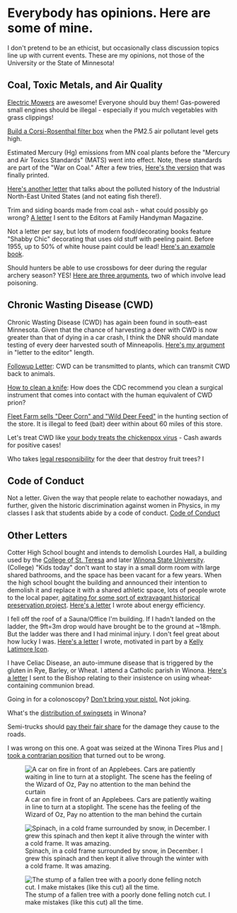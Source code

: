 # Everybody has opinions.  Here are some of mine.

I don't pretend to be an ethicist, but occasionally class discussion topics line up with current events.  These are my opinions, not those of the University or the State of Minnesota!

## Coal, Toxic Metals, and Air Quality
[Electric Mowers](lawn_mowers.md) are awesome! Everyone should buy them! Gas-powered small engines should be illegal - especially if you mulch vegetables with grass clippings!

[Build a Corsi-Rosenthal filter box](strib_PM2.5.md) when the PM2.5 air pollutant level gets high. 

Estimated Mercury (Hg) emissions from MN coal plants before the "Mercury and Air Toxics Standards" (MATS) went into effect.  Note, these standards are part of the "War on Coal."  After a few tries, [Here's the version](Henry_trout.md) that was finally printed.

[Here's another letter](mats_standards.md) that talks about the polluted history of the Industrial North-East United States (and not eating fish there!).

Trim and siding boards made from coal ash - what could possibly go wrong?  [A letter](coal_ash_trim.md) I sent to the Editors at Family Handyman Magazine.

Not a letter per say, but lots of modern food/decorating books feature "Shabby Chic" decorating that uses old stuff with peeling paint. Before 1955, up to 50% of white house paint could be lead!  [Here's an example book](lead_paint_cooking.md).

Should hunters be able to use crossbows for deer during the regular archery season?  YES! [Here are three arguments](./crossbow-feb2018/crossbow_editorial.md), two of which involve lead poisoning.

## Chronic Wasting Disease (CWD)

Chronic Wasting Disease (CWD) has again been found in south-east Minnesota.  Given that the chance of harvesting a deer with CWD is now greater than that of dying in a car crash, I think the DNR should mandate testing of every deer harvested south of Minneapolis.  [Here's my argument](cwd_kids.md) in "letter to the editor" length.

[Followup Letter](cwd_plants.md): CWD can be transmitted to plants, which can transmit CWD back to animals.  

[How to clean a knife](cwd_knives.md): How does the CDC recommend you clean a surgical instrument that comes into contact with the human equivalent of CWD prion?

[Fleet Farm sells "Deer Corn" and "Wild Deer Feed"](fleet_farm_deer_corn.md) in the hunting section of the store.  It is illegal to feed (bait) deer within about 60 miles of this store.

Let's treat CWD like [your body treats the chickenpox virus](CWD_chickenpox.md) - Cash awards for positive cases!

Who takes [legal responsibility](deer_legal.md) for the deer that destroy fruit trees?  I

## Code of Conduct
Not a letter. Given the way that people relate to eachother nowadays, and further, given the historic discrimination against women in Physics, in my classes I ask that students abide by a code of conduct. [Code of Conduct](code_of_conduct.md)

## Other Letters

Cotter High School bought and intends to demolish Lourdes Hall, a building used by the [College of St. Teresa](https://en.wikipedia.org/wiki/College_of_Saint_Teresa) and later [Winona State University](https://winonan.org/14036/news/end-of-an-era-and-hope-for-the-future-alumni-visit-lourdes-hall-for-a-final-goodbye/). (College) "Kids today" don't want to stay in a small dorm room with large shared bathrooms, and the space has been vacant for a few years.  When the high school bought the building and announced their intention to demolish it and replace it with a shared athletic space, lots of people wrote to the local paper, [agitating for some sort of extravagant historical preservation project](https://www.winonapost.com/news/too-late-to-block-lourdes-hall-demolition/article_a64faf31-82ab-4051-86d7-52aeaec4bd06.html).  [Here's a letter](old_buildings.md) I wrote about energy efficiency.     

I fell off the roof of a Sauna/Office I'm building. If I hadn't landed on the ladder, the 9ft=3m drop would have brought be to the ground at ~18mph. But the ladder was there and I had minimal injury. I don't feel great about how lucky I was. [Here's a letter](Falling_off_a_roof.md) I wrote, motivated in part by a [Kelly Latimore Icon](https://kellylatimoreicons.com/).

I have Celiac Disease, an auto-immune disease that is triggered by the gluten in Rye, Barley, or Wheat. I attend a Catholic parish in Winona.  [Here's a letter](Wheat_and_communion.md) I sent to the Bishop relating to their insistence on using wheat-containing communion bread.  

Going in for a colonoscopy?  [Don't bring your pistol.](guns_and_colonoscopy.md)  Not joking.

What's the [distribution of swingsets](swingsets.md) in Winona? 

Semi-trucks should [pay their fair share](road_damage.md) for the damage they cause to the roads.


I was wrong on this one.  A goat was seized at the Winona Tires Plus and [I took a contrarian position](meat_fur_feathers.md)  that turned out to be wrong.

<figure>
<img src="./images/on_fire.jpg" 
alt="A car on fire in front of an Applebees.  Cars are patiently waiting in line to turn at a stoplight.  The scene has the feeling of the Wizard of Oz, Pay no attention to the man behind the curtain ">
<figcaption>
A car on fire in front of an Applebees.  Cars are patiently waiting in line to turn at a stoplight.  The scene has the feeling of the Wizard of Oz, Pay no attention to the man behind the curtain
</figcaption>
</figure>

<figure>
<img src="./images/spinach.jpg"
alt="Spinach, in a cold frame surrounded by snow, in December.  I grew this spinach and then kept it alive through the winter with a cold frame.  It was amazing.">
<figcaption>
Spinach, in a cold frame surrounded by snow, in December.  I grew this spinach and then kept it alive through the winter with a cold frame.  It was amazing.
</figcaption>
</figure>

<figure>
<img src="./images/bad_notch.jpg"
alt="The stump of a fallen tree with a poorly done felling notch cut. I make mistakes (like this cut) all the time.">
<figcaption>
The stump of a fallen tree with a poorly done felling notch cut. I make mistakes (like this cut) all the time.
</figcaption>
</figure>
